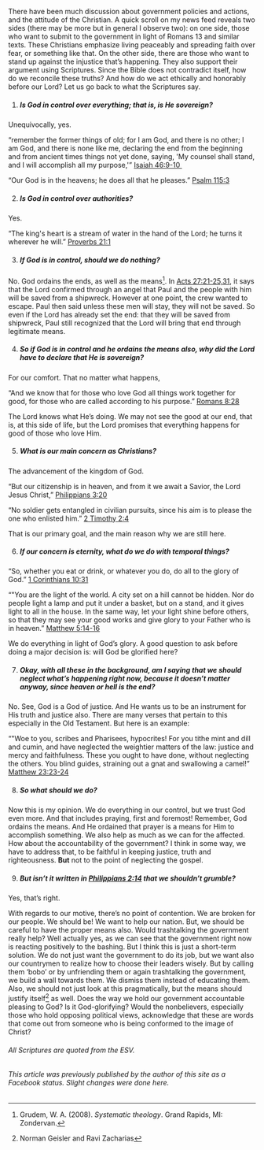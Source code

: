 There have been much discussion about government policies and actions, and the attitude of the Christian. A quick scroll on my news feed reveals two sides (there may be more but in general I observe two): on one side, those who want to submit to the government in light of Romans 13 and similar texts. These Christians emphasize living peaceably and spreading faith over fear, or something like that. On the other side, there are those who want to stand up against the injustice that’s happening. They also support their argument using Scriptures. Since the Bible does not contradict itself, how do we reconcile these truths? And how do we act ethically and honorably before our Lord? Let us go back to what the Scriptures say.

1. ##### Is God in control over everything; that is, is He sovereign?

Unequivocally, yes.

“remember the former things of old; for I am God, and there is no other; I am God, and there is none like me, declaring the end from the beginning and from ancient times things not yet done, saying, 'My counsel shall stand, and I will accomplish all my purpose,'”
[‭‭Isaiah‬ ‭46:9-10‬ ‬‬](https://biblia.com/bible/esv/isaiah/46/9-10)

“Our God is in the heavens; he does all that he pleases.”
[Psalm 115:3](https://biblia.com/bible/esv/psalm/115/3)

2. ##### Is God in control over authorities?

Yes.

“The king's heart is a stream of water in the hand of the Lord; he turns it wherever he will.”
[‭‭Proverbs‬ ‭21:1‬](https://biblia.com/bible/esv/proverbs/21/1) 

3. ##### If God is in control, should we do nothing?

No. God ordains the ends, as well as the means[^1]. In [Acts 27:21-25,31](https://biblia.com/bible/esv/acts/27/21-31), it says that the Lord confirmed through an angel that Paul and the people with him will be saved from a shipwreck. However at one point, the crew wanted to escape. Paul then said unless these men will stay, they will not be saved. So even if the Lord has already set the end: that they will be saved from shipwreck, Paul still recognized that the Lord will bring that end through legitimate means.

4. ##### So if God is in control and he ordains the means also, why did the Lord have to declare that He is sovereign?

For our comfort. That no matter what happens,

“And we know that for those who love God all things work together for good, for those who are called according to his purpose.”
[‭‭Romans‬ ‭8:28‬](https://biblia.com/bible/esv/romans/8/28)

The Lord knows what He’s doing. We may not see the good at our end, that is, at this side of life, but the Lord promises that everything happens for good of those who love Him.

5. ##### What is our main concern as Christians?

The advancement of the kingdom of God.

“But our citizenship is in heaven, and from it we await a Savior, the Lord Jesus Christ,”
[‭‭Philippians‬ ‭3:20‬](https://biblia.com/bible/esv/philippians/3/20)

“No soldier gets entangled in civilian pursuits, since his aim is to please the one who enlisted him.”
[‭‭2 Timothy‬ ‭2:4‬](https://biblia.com/bible/esv/2-timothy/2/4)

That is our primary goal, and the main reason why we are still here.

6. ##### If our concern is eternity, what do we do with temporal things?

“So, whether you eat or drink, or whatever you do, do all to the glory of God.”
[‭‭1 Corinthians‬ ‭10:31‬](https://biblia.com/bible/esv/1-corinthians/10/31)

“"You are the light of the world. A city set on a hill cannot be hidden. Nor do people light a lamp and put it under a basket, but on a stand, and it gives light to all in the house. In the same way, let your light shine before others, so that they may see your good works and give glory to your Father who is in heaven.”
[‭‭Matthew‬ ‭5:14-16‬](https://biblia.com/bible/esv/matthew/5/14-16)

We do everything in light of God’s glory. A good question to ask before doing a major decision is: will God be glorified here?

7. ##### Okay, with all these in the background, am I saying that we should neglect what’s happening right now, because it doesn’t matter anyway, since heaven or hell is the end?

No. See, God is a God of justice. And He wants us to be an instrument for His truth and justice also. There are many verses that pertain to this especially in the Old Testament. But here is an example:

“"Woe to you, scribes and Pharisees, hypocrites! For you tithe mint and dill and cumin, and have neglected the weightier matters of the law: justice and mercy and faithfulness. These you ought to have done, without neglecting the others. You blind guides, straining out a gnat and swallowing a camel!”
[‭‭Matthew‬ ‭23:23-24‬](https://biblia.com/bible/esv/matthew/23/23-24)

8. ##### So what should we do?

Now this is my opinion. We do everything in our control, but we trust God even more. And that includes praying, first and foremost! Remember, God ordains the means. And He ordained that prayer is a means for Him to accomplish something. We also help as much as we can for the affected. How about the accountability of the government? I think in some way, we have to address that, to be faithful in keeping justice, truth and righteousness. **But** not to the point of neglecting the gospel.

9. ##### But isn’t it written in [Philippians 2:14](https://biblia.com/bible/esv/philippians/2/14) that we shouldn’t grumble?

Yes, that’s right.

With regards to our motive, there’s no point of contention. We are broken for our people. We should be! We want to help our nation. But, we should be careful to have the proper means also. Would trashtalking the government really help? Well actually yes, as we can see that the government right now is reacting positively to the bashing. But I think this is just a short-term solution. We do not just want the government to do its job, but we want also our countrymen to realize how to choose their leaders wisely. But by calling them ‘bobo’ or by unfriending them or again trashtalking the government, we build a wall towards them. We dismiss them instead of educating them. Also, we should not just look at this pragmatically, but the means should justify itself[^2] as well. Does the way we hold our government accountable pleasing to God? Is it God-glorifying? Would the nonbelievers, especially those who hold opposing political views, acknowledge that these are words that come out from someone who is being conformed to the image of Christ?

###### All Scriptures are quoted from the ESV.

###### This article was previously published by the author of this site as a Facebook status. Slight changes were done here.

[^1]: Grudem, W. A. (2008). *Systematic theology*. Grand Rapids, MI: Zondervan.
[^2]: Norman Geisler and Ravi Zacharias

